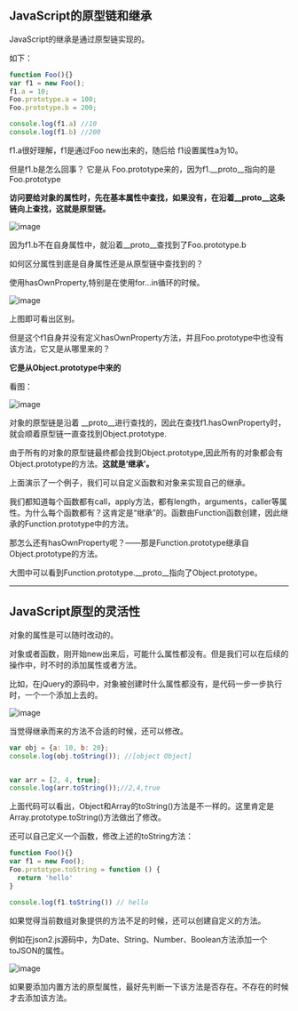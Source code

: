 ## JavaScript的原型链和继承
JavaScript的继承是通过原型链实现的。

如下：

```js
function Foo(){}
var f1 = new Foo();
f1.a = 10;
Foo.prototype.a = 100;
Foo.prototype.b = 200;

console.log(f1.a) //10
console.log(f1.b) //200
```

f1.a很好理解，f1是通过Foo new出来的，随后给 f1设置属性a为10。

但是f1.b是怎么回事？ 它是从 Foo.prototype来的，因为f1.__proto__指向的是Foo.prototype


**访问要给对象的属性时，先在基本属性中查找，如果没有，在沿着__proto__这条链向上查找，这就是原型链。**

![image](https://user-images.githubusercontent.com/24636279/120445712-79851e80-c3bb-11eb-85de-0e8eed5457a8.png)

因为f1.b不在自身属性中，就沿着__proto__查找到了Foo.prototype.b


如何区分属性到底是自身属性还是从原型链中查找到的？

使用hasOwnProperty,特别是在使用for...in循环的时候。

![image](https://user-images.githubusercontent.com/24636279/120446541-3ecfb600-c3bc-11eb-8d53-ac9d2b3cf173.png)

上图即可看出区别。

但是这个f1自身并没有定义hasOwnProperty方法，并且Foo.prototype中也没有该方法，它又是从哪里来的？

**它是从Object.prototype中来的**

看图：

![image](https://user-images.githubusercontent.com/24636279/120446913-9a9a3f00-c3bc-11eb-96f5-d9e9bb53b2e4.png)


对象的原型链是沿着 __proto__进行查找的，因此在查找f1.hasOwnProperty时，就会顺着原型链一直查找到Object.prototype.


由于所有的对象的原型链最终都会找到Object.prototype,因此所有的对象都会有Object.prototype的方法。**这就是‘继承’。**

上面演示了一个例子，我们可以自定义函数和对象来实现自己的继承。

我们都知道每个函数都有call，apply方法，都有length，arguments，caller等属性。为什么每个函数都有？这肯定是“继承”的。函数由Function函数创建，因此继承的Function.prototype中的方法。

那怎么还有hasOwnProperty呢？——那是Function.prototype继承自Object.prototype的方法。

大图中可以看到Function.prototype.__proto__指向了Object.prototype。


---

## JavaScript原型的灵活性

对象的属性是可以随时改动的。

对象或者函数，刚开始new出来后，可能什么属性都没有。但是我们可以在后续的操作中，时不时的添加属性或者方法。

比如，在jQuery的源码中，对象被创建时什么属性都没有，是代码一步一步执行时，一个一个添加上去的。

![image](https://user-images.githubusercontent.com/24636279/120571637-252a7f00-c44d-11eb-8de0-c2ba2d7ba1f0.png)

当觉得继承而来的方法不合适的时候，还可以修改。

```js
var obj = {a: 10, b: 20};
console.log(obj.toString()); //[object Object]


var arr = [2, 4, true];
console.log(arr.toString());//2,4,true
```
上面代码可以看出，Object和Array的toString()方法是不一样的。这里肯定是Array.prototype.toString()方法做出了修改。

还可以自己定义一个函数，修改上述的toString方法：

```js
function Foo(){}
var f1 = new Foo();
Foo.prototype.toString = function () {
  return 'hello'
}

console.log(f1.toString()) // hello
```

如果觉得当前数组对象提供的方法不足的时候，还可以创建自定义的方法。


例如在json2.js源码中，为Date、String、Number、Boolean方法添加一个toJSON的属性。

![image](https://user-images.githubusercontent.com/24636279/120572298-4b9cea00-c44e-11eb-98ed-761b582531f6.png)

如果要添加内置方法的原型属性，最好先判断一下该方法是否存在。不存在的时候才去添加该方法。

